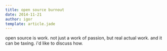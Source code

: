 ```yaml
---
title: open source burnout
date: 2014-11-21
author: igor
template: article.jade
---
```


open source is work. not just a work of passion, but real actual work. and it
can be taxing. i'd like to discuss how.

<span class="more"></span>
